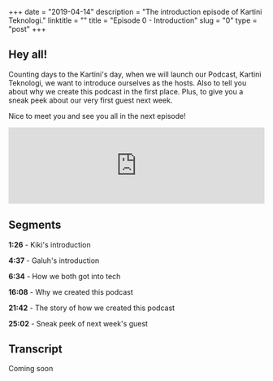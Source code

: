+++
date = "2019-04-14"
description = "The introduction episode of Kartini Teknologi."
linktitle = ""
title = "Episode 0 - Introduction"
slug = "0"
type = "post"
+++

## Hey all!
Counting days to the Kartini's day, when we will launch our Podcast, Kartini Teknologi, we want to introduce ourselves as the hosts. Also to tell you about why we create this podcast in the first place. Plus, to give you a sneak peek about our very first guest next week.

Nice to meet you and see you all in the next episode!

<iframe src="https://anchor.fm/kartini-teknologi/embed/episodes/Episode-0-e3npjo" width="100%" frameborder="0" scrolling="no"></iframe>

## Segments
**1:26** - Kiki's introduction

**4:37** - Galuh's introduction

**6:34** - How we both got into tech

**16:08** - Why we created this podcast

**21:42** - The story of how we created this podcast

**25:02** - Sneak peek of next week's guest

## Transcript
Coming soon